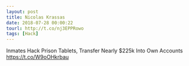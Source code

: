 ```yaml
---
layout: post
title: Nicolas Krassas
date: 2018-07-28 00:00:22
tourl: http://t.co/nj3EPPRowo
tags: [Hack]
---
```

Inmates Hack Prison Tablets, Transfer Nearly $225k Into Own Accounts https://t.co/W9oOHkrbau